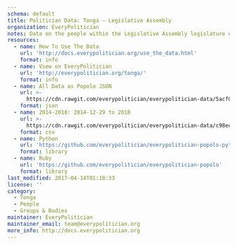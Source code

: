 ```yaml
---
schema: default
title: Politician Data: Tonga — Legislative Assembly
organization: EveryPolitician
notes: Data on the people within the Legislative Assembly legislature of Tonga.
resources:
  - name: How To Use The Data
    url: 'http://docs.everypolitician.org/use_the_data.html'
    format: info
  - name: View on EveryPolitician
    url: 'http://everypolitician.org/tonga/'
    format: info
  - name: All Data as Popolo JSON
    url: >-
      https://cdn.rawgit.com/everypolitician/everypolitician-data/5acf015863524ba9b6b35e1ac35b329f5ee1503e/data/Tonga/Assembly/ep-popolo-v1.0.json
    format: json
  - name: 2014-2018: 2014-12-29 to 2018
    url: >-
      https://cdn.rawgit.com/everypolitician/everypolitician-data/c98ecc7c88d7c0eea876c1ab3af2558ae4a38c34/data/Tonga/Assembly/term-2015.csv
    format: csv
  - name: Python
    url: 'https://github.com/everypolitician/everypolitician-popolo-python'
    format: library
  - name: Ruby
    url: 'https://github.com/everypolitician/everypolitician-popolo'
    format: library
last_modified: 2017-04-14T01:18:33
license: ''
category:
  - Tonga
  - People
  - Groups & Bodies
maintainer: EveryPolitician
maintainer_email: team@everypolitician.org
more_info: http://docs.everypolitician.org
---
```


